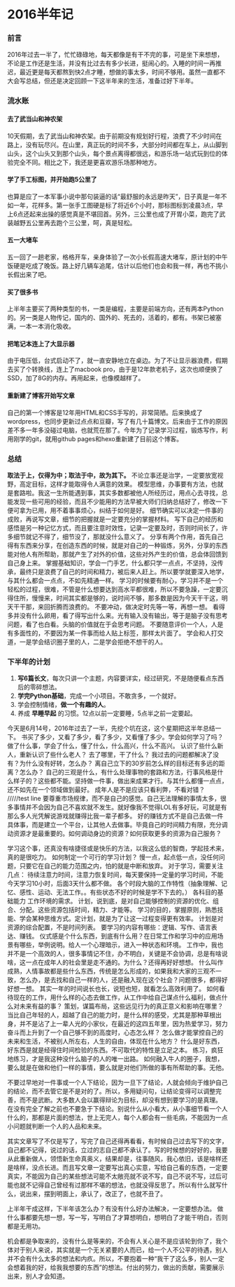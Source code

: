 # 2016半年记

### 前言
2016年过去一半了，忙忙碌碌地，每天都像是有干不完的事，可是坐下来想想，不论是工作还是生活，并没有比过去有多少长进，挺闹心的。入睡的时间一再推迟，最近更是每天都熬到快2点才睡，想做的事太多，时间不够用。虽然一直都不大会写总结，但还是决定回顾一下这半年来的生活，准备过好下半年。

### 流水账

#### 去了武当山和神农架
10天假期，去了武当山和神农架。由于前期没有规划好行程，浪费了不少时间在路上，没有玩尽兴。在山里，真正玩的时间不多，大部分时间都在车上，从山脚到山头，这个山头又到那个山头，每个景点离得都很远，和游乐场一站式玩到位的体验完全不同。相比之下，我还是更喜欢游乐场那种地方。
#### 学了手工标图，并开始跑5公里了
也算是应了一本军事小说中那句装逼的话“最舒服的永远是昨天”，日子真是一年不如一年，花样多。第一张手工图硬是标了将近6个小时，那标图标到凌晨3点，早上6点还起来出操的感觉真是不堪回首。另外，三公里也成了开胃小菜，跑完了武装越野五公里再去跑个三公里，呵，真是轻松。
#### 五一大堵车
五一回了一趟老家，格格开车，亲身体验了一次小长假高速大堵车，原计划的中午饭硬是吃成了晚饭。路上好几辆车追尾，估计以后他们也会和我一样，再也不挑小长假出来了吧。
#### 买了很多书
上半年主要买了两种类型的书，一类是编程，主要是前端方向，还有两本Python的。另一类是人物传记，国内的、国外的、死去的，活着的，都有。书架已被塞满，一本一本消化吸收。
#### 把笔记本连上了大显示器
由于电压低，台式启动不了，就一直安静地立在桌边。为了不让显示器浪费，假期去买了个转换线，连上了macbook pro，由于是12年款老机子，这次也顺便换了SSD，加了8G的内存。再用起来，也像模越样了。
#### 重新建了博客开始写文章
自己的第一个博客是12年用HTML和CSS手写的，非常简陋。后来换成了wordpress，也同步更新过点点和豆瓣，写了有几十篇博文。后来由于工作的原因差不多一年多没碰过电脑，也就荒在那了。今年为了记录学习过程，锻炼写作，利用刚学的git，就用github pages和hexo重新建了目前这个博客。

### 总结
**取法于上，仅得为中；取法于中，故为其下。** 不论立事还是治学，一定要放宽视野，高定目标，这样才能取得令人满意的效果。
模型思维，办事要有方法，也就是套路啦。我这一生所能遇到事，其实多数都被他人所经历过，用点心去寻找，总能发现一些可用的经验，而且不少能用的方法早被大师们归纳总结好了，修改一下便可拿为已用，用不着事事烦心，纠结于如何是好。
细节确实可以决定一件事的成败，再说写文章，细节的把握就是一定要充分的掌握材料。
写下自己的经历和感悟是另一种记忆方式，而且要注意时效性，记录一定要及时，否则时间长了，许多细节就记不得了，细节没了，那就没什么意义了。
分享有两个作用，首先自己得有东西来分享，在创造东西的时候，就是对自己的一种锻炼，另外，分享的东西能对他人有所帮助，那就产生了对外的价值，这些对外产生的价值，总会体回馈到自己身上来。
掌握基础知识，学会一门手艺，什么都只学一点点，不坚持，没传承，最终只是浪费了自己的时间和精力，被后来人赶上。所以要学就要深入地学，与其什么都会一点点，不如先精通一样。
学习的时候要有耐心，学习并不是一个轻松的过程，很难，不管是什么想要达到高水平都很难，所以不要急躁，一定要沉得住所，慢慢来，时间其实都是够的，说时间不够，那多数是因为今天干干这，明天干干那，来回折腾而浪费的。
不要冲动，做决定时先等一等，再想一想。
看得多并没有什么卵用，看了得写出什么来。光有输入没有输出，等于是脑子没有思考问题，看了也白看。头脑的价值就在于会思考问题。
不要随意评价一个人，人是有多面性的，不要因为某一件事而给人贴上标签，那样太片面了。
学会和人打交道，一是学会结识圈子里的人，二是学会拒绝不想干的人。

### 下半年的计划
1. **写6篇长文**，每次只讲一个主题，内容要详实，经过研究，不是随便看点东西后的零碎想法。
2. **学完Python基础**，完成一个小项目。不敢贪多，一个就好。
3. 学会控制情绪，**做一个有趣的人**。
4. 养成 **早睡早起** 的习惯。12点以前一定要睡，5点半之前一定要起。


今天是6月14号，2016年过去了一半，先挖个坑在这，这个星期把这半年总结一下。
书买了多少，又看了多少，看了多少，又看懂了多少。学会如何学习了吗？
做了什么事，学会了什么，懂了什么，什么高兴，什么不高兴。
认识了些什么新人，重新认识了些什么老人？
去了哪里，干了什么？
我过去的问题都解决了没有？为什么没有好转，怎么办？
离自己立下的30岁前怎么样的目标还有多远的距离？怎么办？
自己的三观是什么，有什么处理事物的套路和方法，行事风格是什么样子的？这些都不能。坚持做一件事，做出来成果才行。与其什么都懂一点点，还不如先在一个领域做到最好。
成年人是不是应该只看利弊，不看对错？
/////test line
要尊重市场规律，而不是自己的感觉。自己无法理解的事情太多，很多事情并不会因为自己不喜欢就不发生。就好像我不觉得LOL有多好玩，可就是有那么多人光凭解说游戏就赚得比我一辈子都多。
好的赚钱方式不是自己去做一件具体事，而是建立一个平台，让其他人去做事。毕竟自己的时间精力有限，充分调动资源才是最重要的。如何调动身边的资源？如何获取更多的资源为自己服务？

学习这个事，还真没有啥捷径或是快乐的方法，以我这么低的智商，学起技术来，真的是很吃力。
如何制定一个可行的学习计划？
慢一点，起点低一点，没任何问题，只要它在自己的能力范围之内，怕的就是中断和放弃。
对于学习，需要关注几点：
待续注意力时间，注意力恢复时间，每天要保持一定量的学习时间，不能今天学习10小时，后面3天什么都不做。
各个时段大脑的工作特性（抽象理解、记忆、感性、运动、无法工作。。有些状态不好的时候是学不下去的。）
各科目的基础能力
工作环境的需求。
计划，说到底，是对自己能够控制的资源的优化、组合、分配。这些资源包括时间，精力、才能等。
学习的目的，掌握原则，熟悉技能、学会某种思维方式。定计划，就是为了让这一过程变得更有效率。
计划是对资源的综合配置，不是时间列表。
要学习的内容有哪些：逻辑、写作、语言表达、赚钱。
仪式感是个什么东西，到底有什么用？在日常工作和学习中的应用场景有哪些，举例说明。给人一个心理暗示，进入一种状态和环境。
工作中，我也并不是一个高效的人，很多事情记不住，办不明白，关键是不会协调，总是有啥说啥，这一点在成年人的社会里是走不通的。为什么？还得再好好想想。
什么叫作成熟，人情事故都是些什么东西，传统是怎么形成的，如果我和大家的三观不一致，怎么办，是去找和自己一样的人，还是融入现在这个社会？问题很多，都得好好想一想。
其实一年的时间说长也长，说短也短，就看怎么高效利用了。
如何看待现在的工作，用什么样的心态去做工作，从工作中给自己谋点什么福利，做点什么对未来有益的事？
策划，谋篇布局，这些远见行为的真正意义和影响在哪里？
当比自己年轻的人，超越了自己的能力时，是什么样的感受，尤其是那种草根出身，并不是沾了上一辈人光的小家伙，在最近的这四五年里，因为热爱学习，努力奋斗而上升到了一个自己够不到的高度时，心态怎么样？
怎么做才能掌控自己的未来和生活，不被别人所左右，人生的自由，体现在什么地方？
什么是好东西，好东西是就是经得住时间检验的东西。不可取代的特性是立足之本。
练习，疯狂地练习，才是我这种没什么脑子的人的唯一出路。
如何融入牛人的圈子，我想，要么就是在做和他们一样的事情，要么就是对他们所做的事有所帮助的事。无他。

不要过早地对一件事或一个人下结论，因为一旦下了结论，人就会倾向于维护自己的结论，而不去管它是不是对的了。所以，多用疑问句，让结论变得可以调整完善，而不是武断。大多数人会以赢得辩论为目标，却没有想到要学习的是真理。
在没有完全了解之前也不要急于下结论。别说什么从小看大，从小事细节看一个人什么的，那都是片面的想法，世上无完人，每个人都会有一些毛病，不能因为一点小问题就判断一个人的人品和未来。


其实文章写了不仅是写了，写完了自己还得再看看，有时候自己过去写下的文字，自己都不记得，说过的话，立过的志自己都不承认了。写的时候想的好好的，我要从此重新做人，领悟新生命真奥义，结果却是，往事随风，我心依旧，该是啥样还是啥样，没点长进。而且写文章一定要写出真心实意，写给自己看的东西，一定要真实，不能因为自己的某些想法可能不太敞亮就不说不写，自己不说不写，过后可能也就不记得自己曾经有过那样不堪的想法，也就没得反思了。所以有什么就写什么，说出来，摆到明面上，承认了，改正了，也就不丑了。

上半年干成这样，下半年该怎么办？有没有什么好办法解决，一定要想办法。
做什么事都要先想一想，写一写，写明白了才算想明白，想明白了才能干明白，否则都是无用功。

机会都是争取来的，没有什么是等来的，不会有人关心是不是应该轮到你了，我个体对于别人来说，其实就是一个无关紧要的人而已，给一个人不公平的待遇，别人并不会有什么太多的想法和内疚。所以，不要抱着一种“我干了这么多，别人一定会想着我的好，给我我想要的东西”的想法。付出的努力，做出的贡献，需要展示出来，别人才会知道。
